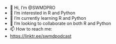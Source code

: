 - 👋 Hi, I’m @SWMDPRO
- 👀 I’m interested in R and Python
- 🌱 I’m currently learning R and Python
- 💞️ I’m looking to collaborate on both R and Python
- 📫 How to reach me:
- https://linktr.ee/swmdpodcast
